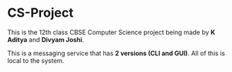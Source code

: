# CS-Project

This is the 12th class CBSE Computer Science project being made by **K Aditya** and **Divyam Joshi**.

This is a messaging service that has **2 versions (CLI and GUI)**. All of this is local to the system.
